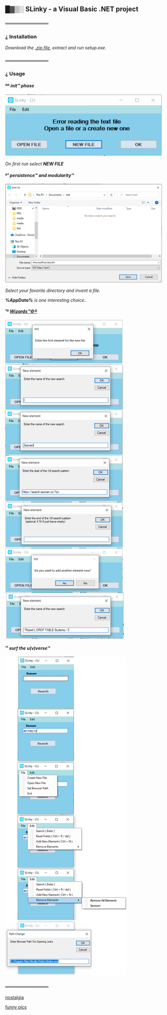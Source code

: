 ## █▓▒░ SLinky - a Visual Basic .NET project

### ════════════

### ¿ Installation

_Download the [.zip file](https://github.com/KayserSoze42/extend.io/releases/tag/0.0.1-slinky-cli), extract and run setup.exe._

### ════════════

### ¿ Usage

#### ºº ___init™__ phase_

![init](https://github.com/KayserSoze42/extend.io/blob/main/src/SlinkySearch/VB.NET/guides/SLinky%20VB.NET/1.png/?raw=true)

_On first run select **NEW FILE**_

#### º¹ _persistence™ and modularity™_

![init](https://github.com/KayserSoze42/extend.io/blob/main/src/SlinkySearch/VB.NET/guides/SLinky%20VB.NET/2.png/?raw=true)

_Select your favorite directory and invent a file._

_**%AppData%** is one interesting choice.._

#### ¹º [_Wizards™©®_](https://learn.microsoft.com/en-us/previous-versions/windows/desktop/bb246410(v=vs.85))

![init](https://github.com/KayserSoze42/extend.io/blob/main/src/SlinkySearch/VB.NET/guides/SLinky%20VB.NET/3.png/?raw=true)

#### ¹¹ _surf the u(ν)verse™_

![init](https://github.com/KayserSoze42/extend.io/blob/main/src/SlinkySearch/VB.NET/guides/SLinky%20VB.NET/4.png/?raw=true)

### ════════════

[nostalgia](https://winworldpc.com/product/microsoft-visual-bas/50)

[funny pics](https://en.wikipedia.org/wiki/Visual_Basic_(classic))
